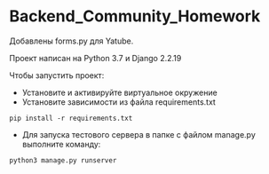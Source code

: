 # Вackend_Сommunity_Homework

Добавлены forms.py для Yatube. 

Проект написан на Python 3.7 и Django 2.2.19

Чтобы запустить проект: 

- Установите и активируйте виртуальное окружение
- Установите зависимости из файла requirements.txt
```
pip install -r requirements.txt
``` 
- Для запуска тестового сервера в папке с файлом manage.py выполните команду:
```
python3 manage.py runserver
``` 
